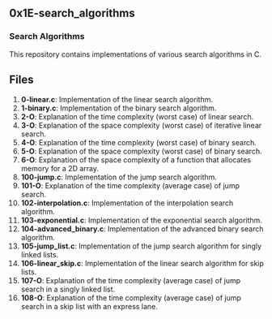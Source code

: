 ## 0x1E-search_algorithms
### Search Algorithms

This repository contains implementations of various search algorithms in C.

## Files

1. **0-linear.c**: Implementation of the linear search algorithm.
2. **1-binary.c**: Implementation of the binary search algorithm.
3. **2-O**: Explanation of the time complexity (worst case) of linear search.
4. **3-O**: Explanation of the space complexity (worst case) of iterative linear search.
5. **4-O**: Explanation of the time complexity (worst case) of binary search.
6. **5-O**: Explanation of the space complexity (worst case) of binary search.
7. **6-O**: Explanation of the space complexity of a function that allocates memory for a 2D array.
8. **100-jump.c**: Implementation of the jump search algorithm.
9. **101-O**: Explanation of the time complexity (average case) of jump search.
10. **102-interpolation.c**: Implementation of the interpolation search algorithm.
11. **103-exponential.c**: Implementation of the exponential search algorithm.
12. **104-advanced_binary.c**: Implementation of the advanced binary search algorithm.
13. **105-jump_list.c**: Implementation of the jump search algorithm for singly linked lists.
14. **106-linear_skip.c**: Implementation of the linear search algorithm for skip lists.
15. **107-O**: Explanation of the time complexity (average case) of jump search in a singly linked list.
16. **108-O**: Explanation of the time complexity (average case) of jump search in a skip list with an express lane.
